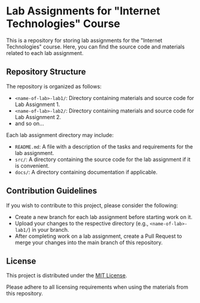 # Lab Assignments for "Internet Technologies" Course

This is a repository for storing lab assignments for the "Internet Technologies" course. Here, you can find the source code and materials related to each lab assignment.

## Repository Structure

The repository is organized as follows:

- `<name-of-lab>-lab1/`: Directory containing materials and source code for Lab Assignment 1.
- `<name-of-lab>-lab2/`: Directory containing materials and source code for Lab Assignment 2.
- and so on...

Each lab assignment directory may include:

- `README.md`: A file with a description of the tasks and requirements for the lab assignment.
- `src/`: A directory containing the source code for the lab assignment if it is convenient.
- `docs/`: A directory containing documentation if applicable.

## Contribution Guidelines

If you wish to contribute to this project, please consider the following:

- Create a new branch for each lab assignment before starting work on it.
- Upload your changes to the respective directory (e.g., `<name-of-lab>-lab1/`) in your branch.
- After completing work on a lab assignment, create a Pull Request to merge your changes into the main branch of this repository.

## License

This project is distributed under the [MIT License](LICENSE).

Please adhere to all licensing requirements when using the materials from this repository.
